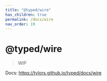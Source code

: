 ```yaml
---
title: "@typed/wire"
has_children: true
permalink: /docs/wire
nav_order: 19
---
```


# @typed/wire

> WIP

Docs: https://tylors.github.io/typed/docs/wire

